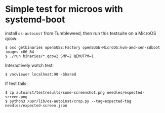 # Simple test for microos with systemd-boot

install `os-autoinst` from Tumbleweed, then run this testsuite on a MicroOS qcow:

    $ osc getbinaries openSUSE:Factory openSUSE-MicroOS:kvm-and-xen-sdboot images x86_64
    $ ./run binaries/*.qcow2 SMP=2 QEMUTPM=1

Interactively watch test:

    $ vncviewer localhost:90 -Shared

If test fails:

    $ cp autoinst/testresults/some-screenshot.png needles/expected-screen.png
    $ python3 /usr/lib/os-autoinst/crop.py --tag=expected-tag needles/expected-screen.json
